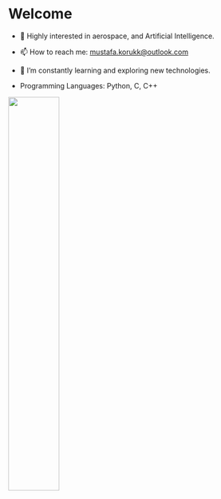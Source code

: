 
# Welcome 
- 🔭 Highly interested in aerospace, and Artificial Intelligence.
- 📫 How to reach me: mustafa.korukk@outlook.com
- 🌱 I’m constantly learning and exploring new technologies.

- Programming Languages: Python, C, C++

<img align="left" width="45%" src="https://github-readme-stats.vercel.app/api?username=mkoruk&show_icons=true&theme=radical">


